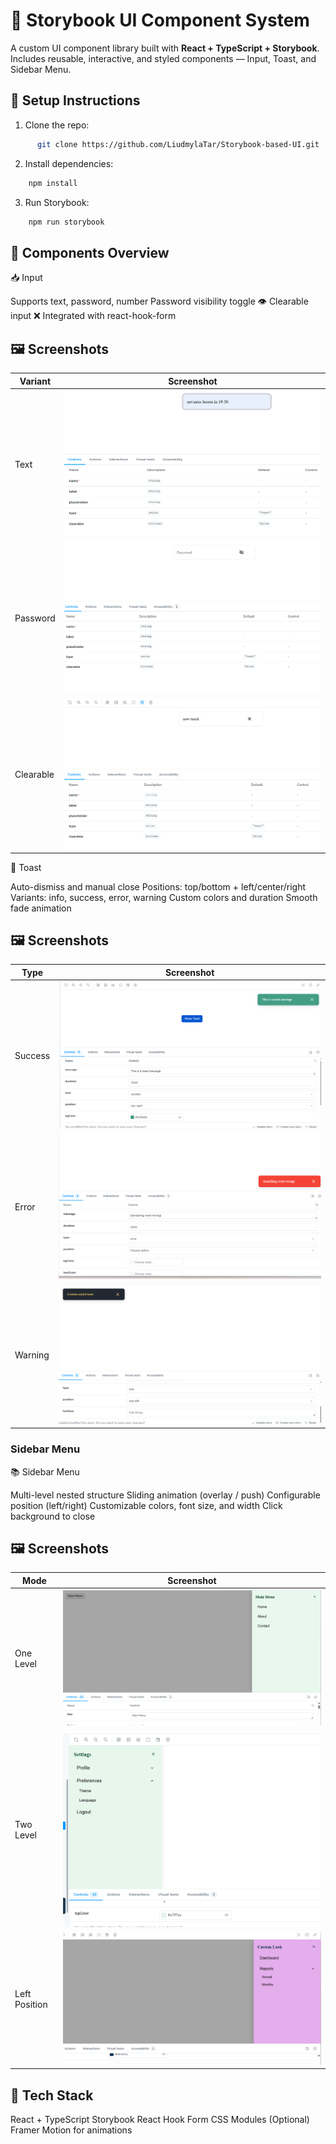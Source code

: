 # 🌈 Storybook UI Component System

A custom UI component library built with **React + TypeScript + Storybook**.  
Includes reusable, interactive, and styled components — Input, Toast, and Sidebar Menu.

## 🚀 Setup Instructions

1. Clone the repo:

```bash
      git clone https://github.com/LiudmylaTar/Storybook-based-UI.git
```

2. Install dependencies:

```bash
    npm install
```

3. Run Storybook:

```bash
    npm run storybook
```

## 🧩 Components Overview

📥 Input

Supports text, password, number
Password visibility toggle 👁️
Clearable input ❌
Integrated with react-hook-form

## 🖼️ Screenshots

| Variant   | Screenshot                                                   |
| --------- | ------------------------------------------------------------ |
| Text      | ![Text Input](./public/screenshots/input-text.png)           |
| Password  | ![Password Input](./public/screenshots/input-password.png)   |
| Clearable | ![Clearable Input](./public/screenshots/input-clearable.png) |

🔔 Toast

Auto-dismiss and manual close
Positions: top/bottom + left/center/right
Variants: info, success, error, warning
Custom colors and duration
Smooth fade animation

## 🖼️ Screenshots

| Type    | Screenshot                                               |
| ------- | -------------------------------------------------------- |
| Success | ![Success Toast](./public/screenshots/toast-success.png) |
| Error   | ![Error Toast](./public/screenshots/toast-error.png)     |
| Warning | ![Warning Toast](./public/screenshots/toast-custom.png)  |

### Sidebar Menu

📚 Sidebar Menu

Multi-level nested structure
Sliding animation (overlay / push)
Configurable position (left/right)
Customizable colors, font size, and width
Click background to close

## 🖼️ Screenshots

| Mode          | Screenshot                                                  |
| ------------- | ----------------------------------------------------------- |
| One Level     | ![One Level](./public/screenshots/sidebar-one-level.png)    |
| Two Level     | ![Two Level](./public/screenshots/sidebar-left.png)         |
| Left Position | ![Left Sidebar](./public/screenshots/sidebar-two-level.png) |

## 🧰 Tech Stack

React + TypeScript
Storybook
React Hook Form
CSS Modules
(Optional) Framer Motion for animations
